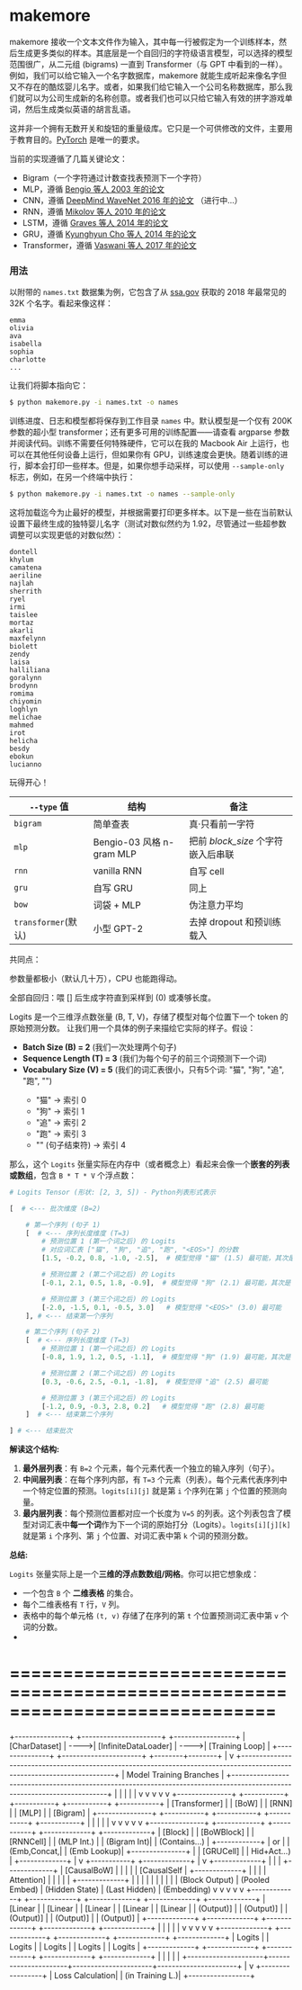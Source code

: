# makemore

makemore 接收一个文本文件作为输入，其中每一行被假定为一个训练样本，然后生成更多类似的样本。其底层是一个自回归的字符级语言模型，可以选择的模型范围很广，从二元组 (bigrams) 一直到 Transformer（与 GPT 中看到的一样）。例如，我们可以给它输入一个名字数据库，makemore 就能生成听起来像名字但又不存在的酷炫婴儿名字。或者，如果我们给它输入一个公司名称数据库，那么我们就可以为公司生成新的名称创意。或者我们也可以只给它输入有效的拼字游戏单词，然后生成类似英语的胡言乱语。

这并非一个拥有无数开关和旋钮的重量级库。它只是一个可供修改的文件，主要用于教育目的。[PyTorch](https://pytorch.org) 是唯一的要求。

当前的实现遵循了几篇关键论文：

- Bigram（一个字符通过计数查找表预测下一个字符）
- MLP，遵循 [Bengio 等人 2003 年的论文](https://www.jmlr.org/papers/volume3/bengio03a/bengio03a.pdf)
- CNN，遵循 [DeepMind WaveNet 2016 年的论文](https://arxiv.org/abs/1609.03499) （进行中...）
- RNN，遵循 [Mikolov 等人 2010 年的论文](https://www.fit.vutbr.cz/research/groups/speech/publi/2010/mikolov_interspeech2010_IS100722.pdf)
- LSTM，遵循 [Graves 等人 2014 年的论文](https://arxiv.org/abs/1308.0850)
- GRU，遵循 [Kyunghyun Cho 等人 2014 年的论文](https://arxiv.org/abs/1409.1259)
- Transformer，遵循 [Vaswani 等人 2017 年的论文](https://arxiv.org/abs/1706.03762)

### 用法

以附带的 `names.txt` 数据集为例，它包含了从 [ssa.gov](https://www.ssa.gov/oact/babynames/) 获取的 2018 年最常见的 32K 个名字。看起来像这样：

```
emma
olivia
ava
isabella
sophia
charlotte
...
```

让我们将脚本指向它：

```bash
$ python makemore.py -i names.txt -o names
```

训练进度、日志和模型都将保存到工作目录 `names` 中。默认模型是一个仅有 200K 参数的超小型 transformer；还有更多可用的训练配置——请查看 argparse 参数并阅读代码。训练不需要任何特殊硬件，它可以在我的 Macbook Air 上运行，也可以在其他任何设备上运行，但如果你有 GPU，训练速度会更快。随着训练的进行，脚本会打印一些样本。但是，如果你想手动采样，可以使用 `--sample-only` 标志，例如，在另一个终端中执行：

```bash
$ python makemore.py -i names.txt -o names --sample-only
```

这将加载迄今为止最好的模型，并根据需要打印更多样本。以下是一些在当前默认设置下最终生成的独特婴儿名字（测试对数似然约为 1.92，尽管通过一些超参数调整可以实现更低的对数似然）：

```
dontell
khylum
camatena
aeriline
najlah
sherrith
ryel
irmi
taislee
mortaz
akarli
maxfelynn
biolett
zendy
laisa
halliliana
goralynn
brodynn
romima
chiyomin
loghlyn
melichae
mahmed
irot
helicha
besdy
ebokun
lucianno
```

玩得开心！


| `--type` 值 | 结构 | 备注 |
|-------------|------|------|
| `bigram`    | 简单查表  | 真·只看前一字符 |
| `mlp`       | Bengio-03 风格 n-gram MLP | 把前 *block_size* 个字符嵌入后串联 |
| `rnn`       | vanilla RNN | 自写 cell |
| `gru`       | 自写 GRU | 同上 |
| `bow`       | 词袋 + MLP | 伪注意力平均 |
| `transformer`(默认) | 小型 GPT-2 | 去掉 dropout 和预训练载入 |
共同点：

参数量都极小（默认几十万），CPU 也能跑得动。

全部自回归：喂 [<START>] 后生成字符直到采样到 <STOP>(0) 或凑够长度。




Logits 是一个三维浮点数张量 (B, T, V)，存储了模型对每个位置下一个 token 的原始预测分数。
让我们用一个具体的例子来描绘它实际的样子。假设：

*   **Batch Size (B) = 2** (我们一次处理两个句子)
*   **Sequence Length (T) = 3** (我们为每个句子的前三个词预测下一个词)
*   **Vocabulary Size (V) = 5** (我们的词汇表很小，只有5个词: "猫", "狗", "追", "跑", "<EOS>")
    *   "猫" -> 索引 0
    *   "狗" -> 索引 1
    *   "追" -> 索引 2
    *   "跑" -> 索引 3
    *   "<EOS>" (句子结束符) -> 索引 4

那么，这个 `Logits` 张量实际在内存中（或者概念上）看起来会像一个**嵌套的列表或数组**，包含 `B * T * V` 个浮点数：

```python
# Logits Tensor (形状: [2, 3, 5]) - Python列表形式表示

[  # <--- 批次维度 (B=2)

    # 第一个序列 (句子 1)
    [  # <--- 序列长度维度 (T=3)
        # 预测位置 1 (第一个词之后) 的 Logits
        # 对应词汇表 ["猫", "狗", "追", "跑", "<EOS>"] 的分数
        [1.5, -0.2, 0.8, -1.0, -2.5],  # 模型觉得 "猫" (1.5) 最可能，其次是 "追" (0.8)

        # 预测位置 2 (第二个词之后) 的 Logits
        [-0.1, 2.1, 0.5, 1.8, -0.9],  # 模型觉得 "狗" (2.1) 最可能，其次是 "跑" (1.8)

        # 预测位置 3 (第三个词之后) 的 Logits
        [-2.0, -1.5, 0.1, -0.5, 3.0]   # 模型觉得 "<EOS>" (3.0) 最可能
    ], # <--- 结束第一个序列

    # 第二个序列 (句子 2)
    [  # <--- 序列长度维度 (T=3)
        # 预测位置 1 (第一个词之后) 的 Logits
        [-0.8, 1.9, 1.2, 0.5, -1.1],  # 模型觉得 "狗" (1.9) 最可能，其次是 "追" (1.2)

        # 预测位置 2 (第二个词之后) 的 Logits
        [0.3, -0.6, 2.5, -0.1, -1.8],  # 模型觉得 "追" (2.5) 最可能

        # 预测位置 3 (第三个词之后) 的 Logits
        [-1.2, 0.9, -0.3, 2.8, 0.2]   # 模型觉得 "跑" (2.8) 最可能
    ]  # <--- 结束第二个序列

] # <--- 结束批次
```

**解读这个结构:**

1.  **最外层列表**：有 `B=2` 个元素，每个元素代表一个独立的输入序列（句子）。
2.  **中间层列表**：在每个序列内部，有 `T=3` 个元素（列表）。每个元素代表序列中一个特定位置的预测。`logits[i][j]` 就是第 `i` 个序列在第 `j` 个位置的预测向量。
3.  **最内层列表**：每个预测位置都对应一个长度为 `V=5` 的列表。这个列表包含了模型对词汇表中**每一个词**作为下一个词的原始打分（Logits）。`logits[i][j][k]` 就是第 `i` 个序列、第 `j` 个位置、对词汇表中第 `k` 个词的预测分数。

**总结:**

`Logits` 张量实际上是一个**三维的浮点数数组/网格**。你可以把它想象成：

*   一个包含 `B` 个 **二维表格** 的集合。
*   每个二维表格有 `T` 行，`V` 列。
*   表格中的每个单元格 `(t, v)` 存储了在序列的第 `t` 个位置预测词汇表中第 `v` 个词的分数。
*   

# =============================================================================


+---------------+      +----------------------+      +-----------------+
| [CharDataset] | ---->| [InfiniteDataLoader] | ---->| [Training Loop] |
+---------------+      +----------------------+      +--------+--------+
                                                               |
                                                               v
+-------------------------------------------------------------------------------------------------------------------------+
|                                                    Model Training Branches                                                |
+-------------------------------------------------------------------------------------------------------------------------+
      |                     |                      |                      |                      |
      v                     v                      v                      v                      v
+---------------+     +-----------+          +-----------+          +-----------+          +-----------+
| [Transformer] |     |   [BoW]   |          |   [RNN]   |          |   [MLP]   |          |  [Bigram] |
+---------------+     +-----------+          +-----------+          +-----------+          +-----------+
      |                     |                      |                      |                      |
      v                     v                      v                      v                      v
+---------------+     +------------+         +-----------+          +-------------+        +-------------+
|    [Block]    |     | [BoWBlock] |         | [RNNCell] |          | (MLP Int.)  |        | (Bigram Int)|
| (Contains...) |     +------------+         |  or       |          | (Emb,Concat,|        | (Emb Lookup)|
+---------------+           |                | [GRUCell] |          | Hid+Act...) |        +-------------+
      |                     v                +-----------+          +-------------+              |
      v               +-------------+              |                      |                      |
+-------------+       | [CausalBoW] |              |                      |                      |
| [CausalSelf |       +-------------+              |                      |                      |
|  Attention] |             |                      |                      |                      |
+-------------+             |                      |                      |                      |
      |                     |                      |                      |                      |
      | (Block Output)      | (Pooled Embed)       | (Hidden State)       | (Last Hidden)        | (Embedding)
      v                     v                      v                      v                      v
+-------------+     +-------------+        +-------------+        +-------------+        +-------------+
| [Linear     |     | [Linear     |        | [Linear     |        | [Linear     |        | [Linear     |
| (Output)]   |     | (Output)]   |        | (Output)]   |        | (Output)]   |        | (Output)]   |
+-------------+     +-------------+        +-------------+        +-------------+        +-------------+
      |                     |                      |                      |                      |
      v                     v                      v                      v                      v
+-------------+     +-------------+        +-------------+        +-------------+        +-------------+
|   Logits    |     |   Logits    |        |   Logits    |        |   Logits    |        |   Logits    |
+-------------+     +-------------+        +-------------+        +-------------+        +-------------+
      |                     |                      |                      |                      |
      +---------------------+----------------------+----------------------+----------------------+
                                             |
                                             v
                                     +-----------------+
                                     | Loss Calculation|
                                     | (in Training L.)|
                                     +-----------------+
